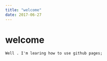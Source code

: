 ```yaml
---
title: "welcome"
date: 2017-06-27
---
```


# welcome 

    Well . I'm learing how to use github pages;
